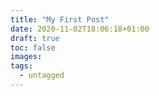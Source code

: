```yaml
---
title: "My First Post"
date: 2020-11-02T18:06:18+01:00
draft: true
toc: false
images:
tags:
  - untagged
---
```


